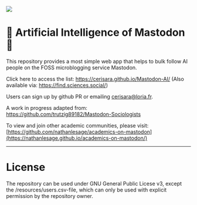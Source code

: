 <img src=https://upload.wikimedia.org/wikipedia/commons/thumb/d/d5/Tassili_-_elephant_%28or_Mastodon_-_notice_the_hunters_around_him%29.jpg/320px-Tassili_-_elephant_%28or_Mastodon_-_notice_the_hunters_around_him%29.jpg>

# 🗿 Artificial Intelligence of Mastodon 🔬

This repository provides a most simple web app that helps to bulk follow AI people on the FOSS microblogging service Mastodon. 

Click here to access the list: https://cerisara.github.io/Mastodon-AI/ (Also available via: https://find.sciences.social/)

Users can sign up by github PR or emailing cerisara@loria.fr.

A work in progress adapted from: https://github.com/trutzig89182/Mastodon-Sociologists

To view and join other academic communities, please visit: [https://github.com/nathanlesage/academics-on-mastodon](https://nathanlesage.github.io/academics-on-mastodon/)

---

# License

The repository can be used under GNU General Public Licese v3, except the /resources/users.csv-file, which can only be used with explicit permission by the repository owner.
